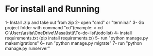 # For install and Running

1- Install .zip and take out from zip
2- open "cmd" or "terminal" 
3- Go project folder with command "cd"(example:  > cd C:\Users\asita\OneDrive\Masaüstü\To-do-list\todolist)
4- install requirements.txt (pip install requirements.tx)
5- run "python manage.py makemigrations"
6- run "python manage.py migrate"
7- run "python manage.py runserver"
